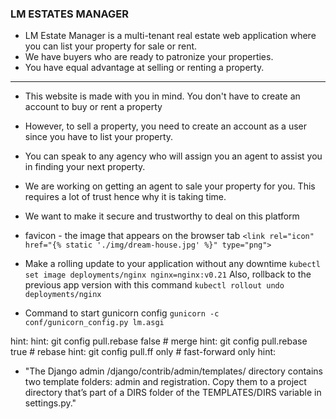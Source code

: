 ### LM ESTATES MANAGER

- LM Estate Manager is a multi-tenant real estate web application where you can list your property for sale or rent.
- We have buyers who are ready to patronize your properties.
- You have equal advantage at selling or renting a property.

----------------------------------
- This website is made with you in mind. You don't have to create an account to buy or rent a property
- However, to sell a property, you need to create an account as a user since you have to list your property.
- You can speak to any agency who will assign you an agent to assist you in finding your next property.

- We are working on getting an agent to sale your property for you. This requires a lot of trust hence why it is        taking time.
- We want to make it secure and trustworthy to deal on this platform

- favicon - the image that appears on the browser tab `<link rel="icon" href="{% static './img/dream-house.jpg' %}" type="png">`


- Make a rolling update to your application without any downtime
`kubectl set image deployments/nginx nginx=nginx:v0.21`
Also, rollback to the previous app version with this command
`kubectl rollout undo deployments/nginx`

- Command to start gunicorn config
`gunicorn -c conf/gunicorn_config.py lm.asgi`

hint: 
hint:   git config pull.rebase false  # merge
hint:   git config pull.rebase true   # rebase
hint:   git config pull.ff only       # fast-forward only
hint: 

* "The Django admin /django/contrib/admin/templates/ directory contains two template folders:
admin and registration. Copy them to a project directory that’s part of a DIRS folder of the TEMPLATES/DIRS
variable in settings.py."



